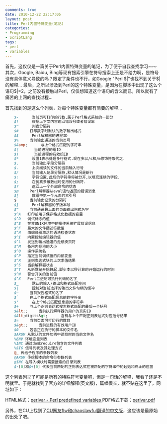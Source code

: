 ```yaml
---
comments: true
date: 2010-12-22 22:17:05
layout: post
title: Perl内置特殊变量(笔记)
categories:
- Programming
- ScriptLang
tags:
- perl
- variables
---
```


首先，这仅仅是一篇关于Perl内置特殊变量的笔记，为了便于自我查找学习~~~
其次，Google, Baidu, Bing等现有搜索引擎在符号搜索上还是不给力啊，是符号没有具体意义导致的吗？限定了条件也不行，如Google "Perl $|"也找不到关于$|的解释...
最后，之所以涉及到Perl的这个特殊变量，是因为在脚本中出现了这么个语句$|=2，之前没有接触过Perl，仅仅想知道这个语句的含义而已，所以就有了痛苦的上网的查找过程...
<!-- more -->
首先找到的是这么个列表，对每个特殊变量都有简要的解释...
``` perl
    $-      当前页可打印的行数,属于Perl格式系统的一部分
    $!      根据上下文内容返回错误号或者错误串
    $”      列表分隔符
    $#     打印数字时默认的数字输出格式
    $$      Perl解释器的进程ID
    $%     当前输出通道的当前页号
    $&amp;      与上个格式匹配的字符串
    $(       当前进程的组ID
    $)       当前进程的有效组ID
    $*      设置1表示处理多行格式.现在多以/s和/m修饰符取代之.
    $,      当前输出字段分隔符
    $.      上次阅读的文件的当前输入行号
    $/      当前输入记录分隔符,默认情况是新行
	$:      字符设置,此后的字符串将被分开,以填充连续的字段.
	$;      在仿真多维数组时使用的分隔符.
	$?      返回上一个外部命令的状态
	$@     Perl解释器从eval语句返回的错误消息
	$[      数组中第一个元素的索引号
	$      当前输出记录的分隔符
	$]      Perl解释器的子版本号
	$^     当前通道最上面的页面输出格式名字
	$^A   打印前用于保存格式化数据的变量
	$^D   调试标志的值
	$^E   在非UNIX环境中的操作系统扩展错误信息
	$^F   最大的文件捆述符数值
	$^H   由编译器激活的语法检查状态
	$^I   内置控制编辑器的值
	$^L   发送到输出通道的走纸换页符
	$^M   备用内存池的大小
	$^O   操作系统名
	$^P   指定当前调试值的内部变量
	$^R   正则表达式块的上次求值结果
	$^S   当前解释器状态
	$^T   从新世纪开始算起,脚步本以秒计算的开始运行的时间
	$^W   警告开关的当前值
	$^X   Perl二进制可执行代码的名字
	$_      默认的输入/输出和格式匹配空间
	$|      控制对当前选择的输出文件句柄的缓冲
	$~     当前报告格式的名字
	$`     在上个格式匹配信息前的字符串
	$’      在上个格式匹配信息后的字符串
	$+     与上个正则表达式搜索格式匹配的最后一个括号
	$&lt;;     当前执行解释器的用户的真实ID 
	$&lt;digits&gt;      含有与上个匹配正则表达式对应括号结果 
	$=     当前页面可打印行的数目 
	$&gt;;     当前进程的有效用户ID
	$0     包含正在执行的脚本的文件名
	$ARGV 从默认的文件句柄中读取时的当前文件名
	%ENV 环境变量列表
	%INC 通过do或require包含的文件列表
	%SIG 信号列表及其处理方式
	@_ 传给子程序的参数列表
	@ARGV 传给脚本的命令行参数列表
	@INC 在导入模块时需要搜索的目录列表
	$-[0]和$+[0] 代表当前匹配的正则表达式在被匹配的字符串中的起始和终止的位置
```
这个列表列举了可能是所有的特殊符号变量吧，但是一句话的解释，我看了还是不明就里。于是就找到了官方的详细解释(英文版)，篇幅很长，就不贴在这里了，网址如下：

HTML格式：[perlvar - Perl predefined variables ](http://perldoc.perl.org/perlvar.html)
PDF格式下载：[perlvar.pdf](http://perldoc.perl.org/perlvar.pdf)

另外，在CU上找到了[CU网友flw和chaoslawful翻译的中文版](http://bbs.chinaunix.net/viewthread.php?tid=769567)，这应该是最原始的出处了吧。
